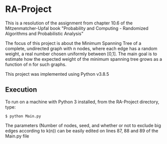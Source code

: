 # RA-Project

This is a resolution of the assignment from chapter 10.6 of the Mitzenmatcher-Upfal book "Probability and Computing - Randomized Algorithms and Probabilistic Analysis"

The focus of this project is about the Minimum Spanning Tree of a complete, undirected graph with n nodes, where each edge has a random weight, a real number chosen uniformly between [0,1].
The main goal is to estimate how the expected weight of the minimum spanning tree grows as a function of n for such graphs.

This project was implemented using Python v3.8.5

## Execution

To run on a machine with Python 3 installed, from the RA-Project directory, type:

    $ python Main.py

The parameters (Number of nodes, seed, and whether or not to exclude big edges according to k(n)) can be easily edited on lines 87, 88 and 89 of the Main.py file
